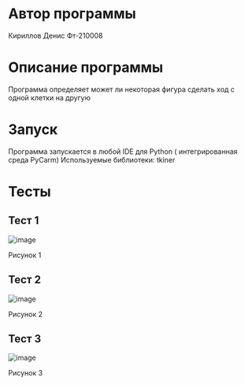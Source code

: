 # Автор программы
Кириллов Денис Фт-210008
# Описание программы 
Программа определяет может ли некоторая фигура сделать ход с одной клетки на другую
# Запуск
Программа запускается в любой IDE для Python ( интегрированная среда  PyCarm)
Используемые библиотеки: tkiner
# Тесты
## Тест 1 
![image](https://user-images.githubusercontent.com/113837843/208402435-07ce40fc-2d7d-42ea-8deb-b7936c6c9e32.png)


Рисунок 1

## Тест 2

![image](https://user-images.githubusercontent.com/113837843/208402523-9661ba32-d002-4dcf-ac5b-9fe46a2309ac.png)

Рисунок 2

## Тест 3
![image](https://user-images.githubusercontent.com/113837843/208403934-7f8af450-e67a-488a-807c-b1f9753b805b.png)

Рисунок 3



